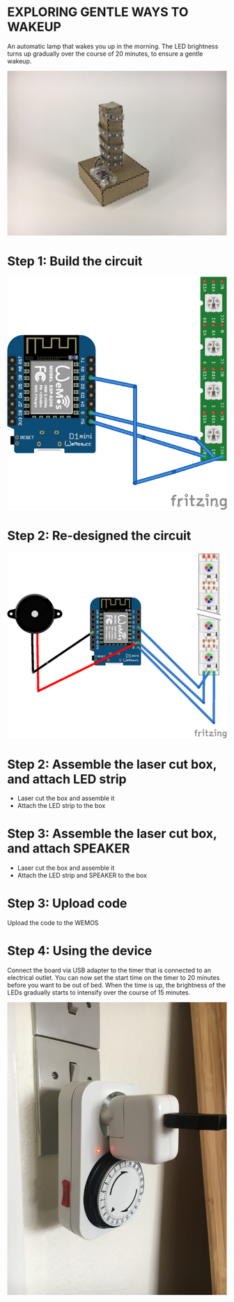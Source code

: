 # EXPLORING GENTLE WAYS TO WAKEUP
An automatic lamp that wakes you up in the morning. The LED brightness turns up gradually over the course of 20 minutes, to ensure a gentle wakeup.

![The lamp](https://github.com/nicolaielhoj/wakeup-lamp/blob/master/UNADJUSTEDNONRAW_thumb_86d5.jpg)

# Step 1: Build the circuit

![Schematics](https://github.com/nicolaielhoj/wakeup-lamp/blob/master/lamp%20schematic.png)

# Step 2: Re-designed the circuit

![Schematics](https://github.com/asumon/WakingUp/blob/master/speakerLED.png)

# Step 2: Assemble the laser cut box, and attach LED strip

- Laser cut the box and assemble it 
- Attach the LED strip to the box


# Step 3: Assemble the laser cut box, and attach SPEAKER

- Laser cut the box and assemble it 
- Attach the LED strip and SPEAKER to the box



# Step 3: Upload code

Upload the code to the WEMOS

# Step 4: Using the device

Connect the board via USB adapter to the timer that is connected to an electrical outlet. You can now set the start time on the timer to 20 minutes before you want to be out of bed. When the time is up, the brightness of the LEDs gradually starts to intensify over the course of 15 minutes.

![timer setup](https://github.com/nicolaielhoj/Wakeup-Curtain/blob/master/timer.jpg)


